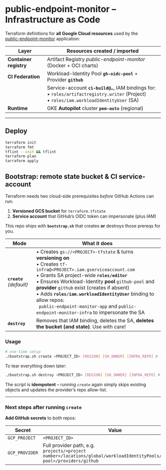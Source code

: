 # public-endpoint-monitor – Infrastructure as Code

Terraform definitions for **all Google Cloud resources** used by the\
[public-endpoint-monitor](https://github.com/stokesy56/public-endpoint-monitor-app) application:

| Layer | Resources created / imported |
|-------|------------------------------|
| **Container registry** | Artifact Registry _public-endpoint-monitor_ (Docker + OCI charts) |
| **CI Federation** | Workload-Identity Pool **`gh-oidc-pool`** + Provider **`github`** |
|                    | Service-account **`ci-build@…`**, IAM bindings for:<br>• `roles/artifactregistry.writer` (Project) <br>• `roles/iam.workloadIdentityUser` (SA) |
| **Runtime** | GKE **Autopilot** cluster **`pem-auto`** (regional) |

---

## Deploy
```bash
terraform init
terraform fmt
tflint --init && tflint
terraform plan
tarraform apply
```
## Bootstrap: remote state bucket & CI service-account

Terraform needs two cloud-side prerequisites *before* GitHub Actions can run:

1. **Versioned GCS bucket** for `terraform.tfstate`  
2. **Service account** that GitHub’s OIDC token can impersonate (plus IAM)

This repo ships with **`bootstrap.sh`** that creates **or** destroys those
prereqs for you.

| Mode | What it does |
|------|--------------|
| **`create`** *(default)* | • Creates `gs://<PROJECT>-tfstate` & turns **versioning on**<br>• Creates `tf-infra@<PROJECT>.iam.gserviceaccount.com`<br>• Grants SA project-wide **`roles/editor`** <br>• Ensures Workload-Identity **pool** `github-pool` and **provider** `github` exist (creates if absent)<br>• Adds **`roles/iam.workloadIdentityUser`** binding to allow repos:<br>&nbsp;&nbsp;`public-endpoint-monitor-app` and `public-endpoint-monitor-infra` to impersonate the SA |
| **`destroy`** | Removes that IAM binding, deletes the SA, **deletes the bucket (and state)**. Use with care! |

### Usage

```bash
# one-time setup
./bootstrap.sh create <PROJECT_ID> [REGION] [GH_OWNER] [INFRA_REPO] # last three options are optional

```

To tear everything down later:

```bash
./bootstrap.sh destroy <PROJECT_ID> [REGION] [GH_OWNER] [INFRA_REPO] # last three options are optional
```

The script is **idempotent** – running `create` again simply skips existing
objects and updates the provider’s repo allow-list.

---

### Next steps after running `create`

**Add GitHub secrets** to *both* repos:  

   | Secret | Value |
   |--------|-------|
   | `GCP_PROJECT` | `<PROJECT_ID>` |
   | `GCP_PROVIDER` | Full provider path, e.g.<br>`projects/<project number>/locations/global/workloadIdentityPools/<workload-pool>/providers/github` |

